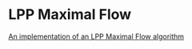 # LPP Maximal Flow
[An implementation of an LPP Maximal Flow algorithm](https://www.researchgate.net/publication/297738412_An_Efficient_Algorithm_for_Finding_Maximum_Flow_in_a_Network-Flow)

